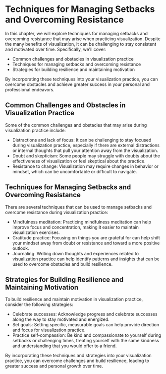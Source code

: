 Techniques for Managing Setbacks and Overcoming Resistance
=============================================================================================================

In this chapter, we will explore techniques for managing setbacks and overcoming resistance that may arise when practicing visualization. Despite the many benefits of visualization, it can be challenging to stay consistent and motivated over time. Specifically, we'll cover:

* Common challenges and obstacles in visualization practice
* Techniques for managing setbacks and overcoming resistance
* Strategies for building resilience and maintaining motivation

By incorporating these techniques into your visualization practice, you can overcome obstacles and achieve greater success in your personal and professional endeavors.

Common Challenges and Obstacles in Visualization Practice
---------------------------------------------------------

Some of the common challenges and obstacles that may arise during visualization practice include:

* Distractions and lack of focus: It can be challenging to stay focused during visualization practice, especially if there are external distractions or internal thoughts that pull your attention away from the visualization.
* Doubt and skepticism: Some people may struggle with doubts about the effectiveness of visualization or feel skeptical about the practice.
* Resistance to change: Visualization may require changes in behavior or mindset, which can be uncomfortable or difficult to navigate.

Techniques for Managing Setbacks and Overcoming Resistance
----------------------------------------------------------

There are several techniques that can be used to manage setbacks and overcome resistance during visualization practice:

* Mindfulness meditation: Practicing mindfulness meditation can help improve focus and concentration, making it easier to maintain visualization exercises.
* Gratitude practice: Focusing on things you are grateful for can help shift your mindset away from doubt or resistance and toward a more positive outlook.
* Journaling: Writing down thoughts and experiences related to visualization practice can help identify patterns and insights that can be used to overcome obstacles and build resilience.

Strategies for Building Resilience and Maintaining Motivation
-------------------------------------------------------------

To build resilience and maintain motivation in visualization practice, consider the following strategies:

* Celebrate successes: Acknowledge progress and celebrate successes along the way to stay motivated and energized.
* Set goals: Setting specific, measurable goals can help provide direction and focus for visualization practice.
* Practice self-compassion: Be kind and compassionate to yourself during setbacks or challenging times, treating yourself with the same kindness and understanding that you would offer to a friend.

By incorporating these techniques and strategies into your visualization practice, you can overcome challenges and build resilience, leading to greater success and personal growth over time.
